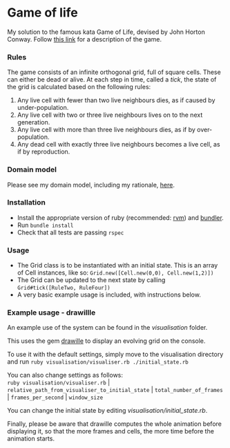 # Game of life
My solution to the famous kata Game of Life, devised by John Horton Conway.
Follow [this link](https://en.wikipedia.org/wiki/Conway%27s_Game_of_Life) for a
description of the game.

### Rules
The game consists of an infinite orthogonal grid, full of square cells. These 
can either be dead or alive. At each step in time, called a *tick*, the state of 
the grid is calculated based on the following rules: 

1. Any live cell with fewer than two live neighbours dies, as if caused by under-population.
2. Any live cell with two or three live neighbours lives on to the next generation.
3. Any live cell with more than three live neighbours dies, as if by over-population.
4. Any dead cell with exactly three live neighbours becomes a live cell, as if by reproduction.

### Domain model
Please see my domain model, including my rationale, [here](https://github.com/andreamazza89/game_of_life/blob/master/docs/domain_model.md).

### Installation
- Install the appropriate version of ruby (recommended: [rvm](https://rvm.io/rvm/install)) and [bundler](http://bundler.io/).
- Run ```bundle install```
- Check that all tests are passing ```rspec```

### Usage
- The Grid class is to be instantiated with an initial state. This is an array of 
Cell instances, like so: ```Grid.new([Cell.new(0,0), Cell.new(1,2)])```
- The Grid can be updated to the next state by calling ```Grid#tick([RuleTwo, RuleFour])```
- A very basic example usage is included, with instructions below.

### Example usage - drawillle

An example use of the system can be found in the *visualisation* folder.

This uses the gem [drawille](https://github.com/asciimoo/drawille) to display an 
evolving grid on the console.

To use it with the default settings, simply move to the visualisation directory 
and run ```ruby visualisation/visualiser.rb ./initial_state.rb```

You can also change settings as follows:  
```ruby visualisation/visualiser.rb``` | ```relative_path_from_visualiser_to_initial_state``` | ```total_number_of_frames``` | ```frames_per_second``` | ```window_size``` 

You can change the initial state by editing *visualisation/initial_state.rb*.

Finally, please be aware that drawille computes the whole animation before 
displaying it, so that the more frames and cells, the more time before the animation starts.
